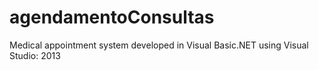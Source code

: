 # agendamentoConsultas
Medical appointment system developed in Visual Basic.NET using Visual Studio: 2013
